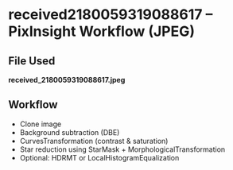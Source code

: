 # received2180059319088617 – PixInsight Workflow (JPEG)

## File Used
**received_2180059319088617.jpeg**

## Workflow
- Clone image
- Background subtraction (DBE)
- CurvesTransformation (contrast & saturation)
- Star reduction using StarMask + MorphologicalTransformation
- Optional: HDRMT or LocalHistogramEqualization
